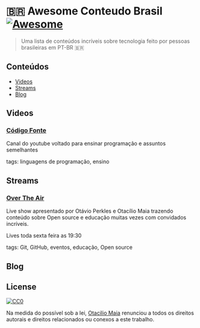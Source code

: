 ﻿# 🇧🇷 Awesome Conteudo Brasil [![Awesome](https://cdn.rawgit.com/sindresorhus/awesome/d7305f38d29fed78fa85652e3a63e154dd8e8829/media/badge.svg)](https://github.com/sindresorhus/awesome)

> Uma lista de conteúdos incríveis sobre tecnologia feito por pessoas brasileiras em PT-BR 🇧🇷

## Conteúdos

- [Videos](#Videos)
- [Streams](#Streams)
- [Blog](#Blog)

## Videos
### [Código Fonte](https://www.youtube.com/c/codigofontetv)

Canal do youtube voltado para ensinar programação e assuntos semelhantes

tags: linguagens de programação, ensino
## Streams

### [Over The Air](https://www.twitch.tv/githubeducation)

Live show apresentado por Otávio Perkles e Otacílio Maia trazendo conteúdo sobre Open source e educação muitas vezes com convidados incríveis. 

Lives toda sexta feira as 19:30

tags: Git, GitHub, eventos, educação, Open source

## Blog

## License

[![CC0](http://mirrors.creativecommons.org/presskit/buttons/88x31/svg/cc-zero.svg)](http://creativecommons.org/publicdomain/zero/1.0)

Na medida do possível sob a lei, [Otacilio Maia](https://github.com/OtacilioN) renunciou a todos os direitos autorais e direitos relacionados ou conexos a este trabalho.
